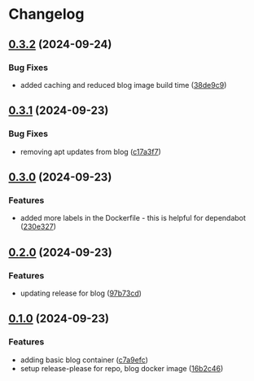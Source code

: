# Changelog

## [0.3.2](https://github.com/hyperfluid-solutions/baseimages/compare/blog-v0.3.1...blog-v0.3.2) (2024-09-24)


### Bug Fixes

* added caching and reduced blog image build time ([38de9c9](https://github.com/hyperfluid-solutions/baseimages/commit/38de9c9ca085066c598f2232415d45b3806b9483))

## [0.3.1](https://github.com/hyperfluid-solutions/baseimages/compare/blog-v0.3.0...blog-v0.3.1) (2024-09-23)


### Bug Fixes

* removing apt updates from blog ([c17a3f7](https://github.com/hyperfluid-solutions/baseimages/commit/c17a3f7f81d41222fd7a9361ebc39c91e67e6f7f))

## [0.3.0](https://github.com/hyperfluid-solutions/baseimages/compare/blog-v0.2.0...blog-v0.3.0) (2024-09-23)


### Features

* added more labels in the Dockerfile - this is helpful for dependabot ([230e327](https://github.com/hyperfluid-solutions/baseimages/commit/230e327df59537da695c5322ff080e7f730c3eaf))

## [0.2.0](https://github.com/hyperfluid-solutions/baseimages/compare/blog-v0.1.0...blog-v0.2.0) (2024-09-23)


### Features

* updating release for blog ([97b73cd](https://github.com/hyperfluid-solutions/baseimages/commit/97b73cdd67a12fe205a7626b56bb3121e4be740b))

## [0.1.0](https://github.com/hyperfluid-solutions/baseimages/compare/blog-v0.0.1...blog-v0.1.0) (2024-09-23)


### Features

* adding basic blog container ([c7a9efc](https://github.com/hyperfluid-solutions/baseimages/commit/c7a9efcc49d8e0c150a77517379e1aed07a930fb))
* setup release-please for repo, blog docker image ([16b2c46](https://github.com/hyperfluid-solutions/baseimages/commit/16b2c4664c845eaae4c0d6aec7eed747abb080f4))
